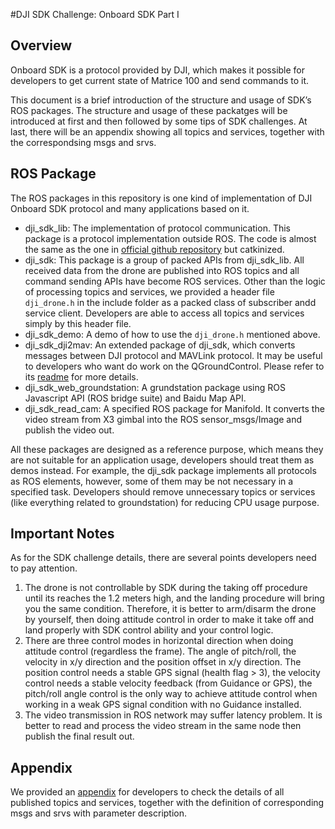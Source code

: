 #DJI SDK Challenge: Onboard SDK Part I

## Overview
Onboard SDK is a protocol provided by DJI, which makes it possible for developers to get current state of Matrice 100 and send commands to it.

This document is a brief introduction of the structure and usage of SDK’s ROS packages. The structure and usage of these packatges will be introduced at first and then followed by some tips of SDK challenges. At last, there will be an appendix showing all topics and services, together with the correspondsing msgs and srvs.

## ROS Package
The ROS packages in this repository is one kind of implementation of DJI Onboard SDK protocol and many applications based on it.

- dji\_sdk\_lib: The implementation of protocol communication. This package is a protocol implementation outside ROS. The code is almost the same as the one in [official github repository](https://github.com/dji-sdk/Onboard-SDK/tree/3.1/lib) but catkinized.
- dji\_sdk: This package is a group of packed APIs from dji\_sdk\_lib. All received data from the drone are published into ROS topics and all command sending APIs have become ROS services. Other than the logic of processing topics and services, we provided a header file `dji_drone.h` in the include folder as a packed class of subscriber andd service client. Developers are able to access all topics and services simply by this header file.
- dji\_sdk\_demo: A demo of how to use the `dji_drone.h` mentioned above.
- dji\_sdk\_dji2mav: An extended package of dji\_sdk, which converts messages between DJI protocol and MAVLink protocol. It may be useful to developers who want do work on the QGroundControl. Please refer to its [readme](https://github.com/dji-sdk/Onboard-SDK-ROS/blob/3.1/dji_sdk_dji2mav/README.md) for more details.
- dji\_sdk\_web\_groundstation: A grundstation package using ROS Javascript API (ROS bridge suite) and Baidu Map API.
- dji\_sdk\_read\_cam: A specified ROS package for Manifold. It converts the video stream from X3 gimbal into the ROS sensor\_msgs/Image and publish the video out.

All these packages are designed as a reference purpose, which means they are not suitable for an application usage, developers should treat them as demos instead.
For example, the dji\_sdk package implements all protocols as ROS elements, however, some of them may be not necessary in a specified task. Developers should remove unnecessary topics or services (like everything related to groundstation) for reducing CPU usage purpose.

## Important Notes
As for the SDK challenge details, there are several points developers need to pay attention.

1. The drone is not controllable by SDK during the taking off procedure until its reaches the 1.2 meters high, and the landing procedure will bring you the same condition. Therefore, it is better to arm/disarm the drone by yourself, then doing attitude control in order to make it take off and land properly with SDK control ability and your control logic.
2. There are three control modes in horizontal direction when doing attitude control (regardless the frame). The angle of pitch/roll, the velocity in x/y direction and the position offset in x/y direction. The position control needs a stable GPS signal (health flag \> 3), the velocity control needs a stable velocity feedback (from Guidance or GPS), the pitch/roll angle control is the only way to achieve attitude control when working in a weak GPS signal condition with no Guidance installed. 
3. The video transmission in ROS network may suffer latency problem. It is better to read and process the video stream in the same node then publish the final result out.

## Appendix
We provided an [appendix](http://github.com/dji-sdk/Onboard-SDK-ROS/blob/3.1/dji_sdk_doc/Appendix.md) for developers to check the details of all published topics and services, together with the definition of corresponding msgs and srvs with parameter description.
